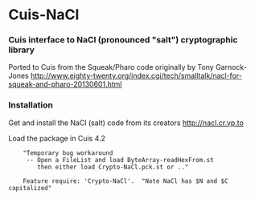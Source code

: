 Cuis-NaCl
==========

### Cuis interface to NaCl (pronounced "salt") cryptographic library

Ported to Cuis from the Squeak/Pharo code originally by Tony Garnock-Jones 
  http://www.eighty-twenty.org/index.cgi/tech/smalltalk/nacl-for-squeak-and-pharo-20130601.html


### Installation

Get and install the NaCl (salt) code from its creators
  http://nacl.cr.yp.to

Load the package in Cuis 4.2

````Smalltalk
	"Temporary bug workaround
	 -- Open a FileList and load ByteArray-readHexFrom.st
	    then either load Crypto-NaCl.pck.st or .."

	Feature require: 'Crypto-NaCl'.  "Note NaCl has $N and $C capitalized"
````
